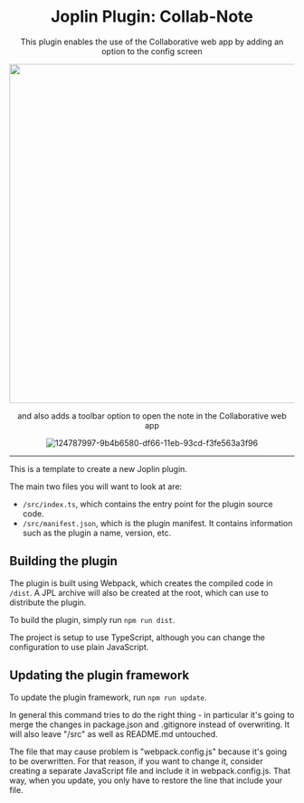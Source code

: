 <div align="center">
  
# Joplin Plugin: Collab-Note
  
This plugin enables the use of the Collaborative web app by adding an option to the config screen

<img src="https://user-images.githubusercontent.com/63443657/124359271-d9344b00-dc41-11eb-89e0-de80412086d8.png" width="600px"/>

and also adds a toolbar option to open the note in the Collaborative web app

![124787997-9b4b6580-df66-11eb-93cd-f3fe563a3f96](https://user-images.githubusercontent.com/63443657/125190564-6cc9d500-e25b-11eb-9ad8-df92538704f4.gif)

</div>

****
This is a template to create a new Joplin plugin.

The main two files you will want to look at are:

- `/src/index.ts`, which contains the entry point for the plugin source code.
- `/src/manifest.json`, which is the plugin manifest. It contains information such as the plugin a name, version, etc.

## Building the plugin

The plugin is built using Webpack, which creates the compiled code in `/dist`. A JPL archive will also be created at the root, which can use to distribute the plugin.

To build the plugin, simply run `npm run dist`.

The project is setup to use TypeScript, although you can change the configuration to use plain JavaScript.

## Updating the plugin framework

To update the plugin framework, run `npm run update`.

In general this command tries to do the right thing - in particular it's going to merge the changes in package.json and .gitignore instead of overwriting. It will also leave "/src" as well as README.md untouched.

The file that may cause problem is "webpack.config.js" because it's going to be overwritten. For that reason, if you want to change it, consider creating a separate JavaScript file and include it in webpack.config.js. That way, when you update, you only have to restore the line that include your file.
